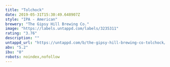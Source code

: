 ```yaml
---
title: "Tolchock"
date: 2019-05-31T15:30:49.648907Z
style: "IPA - American"
brewery: "The Gipsy Hill Brewing Co."
image: "https://labels.untappd.com/labels/3235311"
rating: "3.76"
description: ""
untappd_url: "https://untappd.com/b/the-gipsy-hill-brewing-co-tolchock/3235311"
abv: "5.2"
ibu: "0"
robots: noindex,nofollow
---
```

